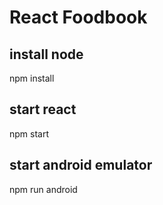 # React Foodbook
## install node
npm install

## start react
npm start

## start android emulator
npm run android
